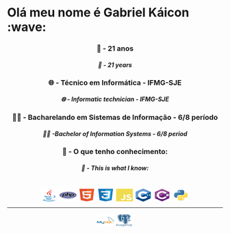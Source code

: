 <h1>Olá meu nome é Gabriel Káicon :wave:</h1>
<div align="center">
	<h3>🗿 - 21 anos</h3>
	<h5 >🗿 - 21 years</h5>
	<h3>🌐 - Técnico em Informática - IFMG-SJE</h3>
	<h5>🌐 - Informatic technician - IFMG-SJE</h5>
	<h3>👨‍💻 - Bacharelando em Sistemas de Informação - 6/8 período</h3>
	<h5>👨‍💻 -Bachelor of Information Systems - 6/8 period</h5>
	<h3>🚀 - O que tenho conhecimento:</h3>
	<h5>🚀 - This is what I know:</h5>	
</div>

<div style="display: inline_block" align="center">
	<br>
  	<img align="center" alt="Java" height="30" width="40" src="https://raw.githubusercontent.com/devicons/devicon/master/icons/java/java-original.svg">
	<img align="center" alt="PHP" height="30" width="40" src="https://raw.githubusercontent.com/devicons/devicon/master/icons/php/php-original.svg">
  	<img align="center" alt="HTML 5" height="30" width="40" src="https://raw.githubusercontent.com/devicons/devicon/master/icons/html5/html5-original.svg">
  	<img align="center" alt="CSS" height="30" width="40" src="https://raw.githubusercontent.com/devicons/devicon/master/icons/css3/css3-original.svg">
	<img align="center" alt="Java Script" height="30" width="40" src="https://raw.githubusercontent.com/devicons/devicon/master/icons/javascript/javascript-plain.svg">
  	<img align="center" alt="C++" height="30" width="40" src="https://raw.githubusercontent.com/devicons/devicon/master/icons/cplusplus/cplusplus-original.svg">
	<img align="center" alt="C#" height="30" width="40" src="https://raw.githubusercontent.com/devicons/devicon/master/icons/csharp/csharp-original.svg">
 	<img align="center" alt="Python" height="30" width="40" src="https://raw.githubusercontent.com/devicons/devicon/master/icons/python/python-original.svg">
	<hr>
	<img align="center" alt="MySQL" height="30" width="40" src="https://raw.githubusercontent.com/devicons/devicon/master/icons/mysql/mysql-original-wordmark.svg">
	<img align="center" alt="PostGreeSQL" height="30" width="40" src="https://raw.githubusercontent.com/devicons/devicon/master/icons/postgresql/postgresql-plain-wordmark.svg">
</div>
